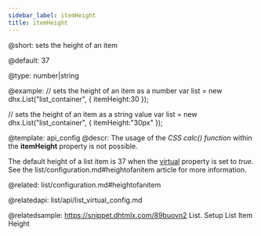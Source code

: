 ```yaml
---
sidebar_label: itemHeight
title: itemHeight
---          
```


@short: 
sets the height of an item


@default:
37


@type: number|string

@example: 
// sets the height of an item as a number
var list = new dhx.List("list_container", { 
    itemHeight:30
});

// sets the height of an item as a string value
var list = new dhx.List("list_container", { 
    itemHeight:"30px"
});


@template:	api_config
@descr: 
The usage of the *CSS calc() function* within the **itemHeight** property is not possible.

The default height of a list item is 37  when the [virtual](list/api/list_virtual_config.md) property is set to *true*. See the list/configuration.md#heightofanitem article for more information. 

@related: list/configuration.md#heightofanitem

@relatedapi: list/api/list_virtual_config.md

@relatedsample: https://snippet.dhtmlx.com/89buovn2	List. Setup List Item Height
